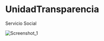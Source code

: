 # UnidadTransparencia
Servicio Social

![Screenshot_1](https://user-images.githubusercontent.com/66578673/146569832-3944f7c9-6cee-46b0-8a63-2f6c40d3b1a3.png)
